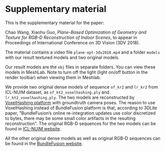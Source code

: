 # Supplementary material
This is the supplementary material for the paper:

Chao Wang, Xiaohu Guo, *Plane-Based Optimization of Geometry and Texture for RGB-D Reconstruction of Indoor Scenes*, to appear in Proceedings of International Conference on 3D Vision (3DV 2018).

The material contains a video file `plane-opt-3dv2018.mp4` and a folder `models` with our result textured models and two original models.

Our result models are the `obj` files in separate folders. You can view these models in MeshLab. Note to turn off the light (light on/off button in the render toolbar) when viewing them in Meshlab. 

We provide two original dense models of sequence `of_kr2` and `lr_kr2` from ICL-NUIM dataset, as `of_kt2_voxelhashing.ply` and `lr_kt2_voxelhashing.ply`. The two models are reconstructed by [VoxelHashing platform](https://github.com/niessner/VoxelHashing) with groundtruth camera poses. The reason to use VoxelHashing instead of BundleFusion platform is that, according to 3DLite paper, "BundleFusion’s online re-integration updates use color discretized to bytes, there may be some small color artifacts in the resulting reconstruction". The original RGB-D sequences for the two models can be found in [ICL-NUIM website](https://www.doc.ic.ac.uk/~ahanda/VaFRIC/iclnuim.html).

All the other original dense models as well as original RGB-D sequences can be found in the [BundleFusion website](http://graphics.stanford.edu/projects/bundlefusion/).

